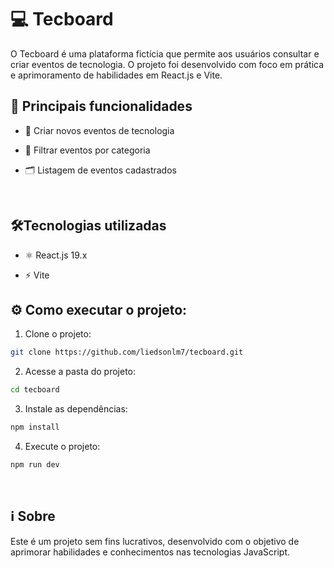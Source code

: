 # 💻 Tecboard
O Tecboard é uma plataforma fictícia que permite aos usuários consultar e criar eventos de tecnologia.
 O projeto foi desenvolvido com foco em prática e aprimoramento de habilidades em React.js e Vite.


## 🚀 Principais funcionalidades
- 📅 Criar novos eventos de tecnologia

- 🔎 Filtrar eventos por categoria

- 🗂️ Listagem de eventos cadastrados

<br>

## 🛠️Tecnologias utilizadas
- ⚛️ React.js 19.x

- ⚡ Vite


## ⚙️ Como executar o projeto:
1. Clone o projeto:
```bash
git clone https://github.com/liedsonlm7/tecboard.git  
```

2. Acesse a pasta do projeto:
```bash
cd tecboard
```

3. Instale as dependências:
```bash
npm install
```

4. Execute o projeto:
```bash
npm run dev
```

<br>

## ℹ️ Sobre 
Este é um projeto sem fins lucrativos, desenvolvido com o objetivo de aprimorar habilidades e conhecimentos nas tecnologias JavaScript.


